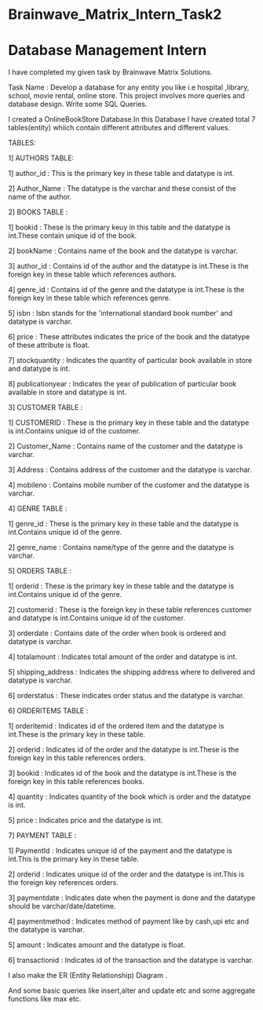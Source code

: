 # Brainwave_Matrix_Intern_Task2
# Database Management Intern

I have completed my given task by Brainwave Matrix Solutions.

Task Name : Develop a database for any entity you like i.e hospital ,library, school, movie rental, online store. This project involves more queries and database design. Write some SQL Queries.

I created a OnlineBookStore Database.In this Database I have created total 7 tables(entity) whiich contain different attributes and different values.

TABLES:

1] AUTHORS TABLE:

  1] author_id : This is the primary key in these table and datatype is int.

  2] Author_Name : The datatype is the varchar and these consist of the name of the author.

2] BOOKS TABLE :

  1] bookid : These is the primary keuy in this table and the datatype is int.These contain unique id of the book.

  2] bookName : Contains name of the book and the datatype is varchar.

  3] author_id : Contains id of the author and the datatype is int.These is the foreign key in these table which references authors.

  4] genre_id :  Contains id of the genre and the datatype is int.These is the foreign key in these table which references genre.

  5] isbn : Isbn stands for the 'international standard book number' and datatype is varchar.

  6] price : These attributes indicates the price of the book and the datatype of these attribute is float.

  7] stockquantity : Indicates the quantity of particular book available in store and datatype is int.

  8] publicationyear : Indicates the year of publication of particular book available in store and datatype is int.

3] CUSTOMER TABLE : 

  1] CUSTOMERID : These is the primary key in these table and the datatype is int.Contains unique id of the customer.

  2] Customer_Name : Contains name of the customer and the datatype is varchar.

  3] Address : Contains address of the customer and the datatype is varchar.

  4] mobileno : Contains mobile number of the customer and the datatype is varchar.

4] GENRE TABLE :

  1] genre_id : These is the primary key in these table and the datatype is int.Contains unique id of the genre.

  2] genre_name : Contains name/type of the genre and the datatype is varchar.

5] ORDERS TABLE :

  1] orderid : These is the primary key in these table and the datatype is int.Contains unique id of the genre.

  2] customerid : These is the foreign key in these table references customer and datatype is int.Contains unique id of the customer.

  3] orderdate : Contains date of the order when book is ordered and datatype is varchar.

  4] totalamount : Indicates total amount of the order and datatype is int.

  5] shipping_address : Indicates the shipping address where to delivered and datatype is varchar.

  6] orderstatus : These indicates order status and the datatype is varchar.

6] ORDERITEMS TABLE :

  1] orderitemid : Indicates id of the ordered item and the datatype is int.These is the primary key in these table.

  2] orderid : Indicates id of the order and the datatype is int.These is the foreign key in this table references orders.

  3] bookid : Indicates id of the book and the datatype is int.These is the foreign key in this table references books.

  4] quantity : Indicates quantity of the book which is order and the datatype is int.

  5] price : Indicates price and the datatype is int.

7] PAYMENT TABLE :

  1] PaymentId : Indicates unique id of the payment and the datatype is int.This is the primary key in these table.

  2] orderid : Indicates unique id of the order and the datatype is int.This is the foreign key references orders.

  3] paymentdate : Indicates date when the payment is done and the datatype should be varchar/date/datetime.

  4] paymentmethod : Indicates method of payment like by cash,upi etc and the datatype is varchar.

  5] amount : Indicates amount and the datatype is float.

  6] transactionid : Indicates id of the transaction and the datatype is varchar.

I also make the ER (Entity Relationship) Diagram .

And some basic queries  like insert,alter and update etc and some aggregate functions like max etc.

